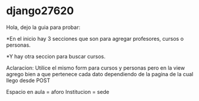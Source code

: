 # django27620
Hola, dejo la guia para probar:

*En el inicio hay 3 secciones que son para agregar profesores, cursos o personas.

*Y hay otra seccion para buscar cursos.


Aclaracion:
Utilice el mismo form para cursos y personas pero en la view agrego bien a que pertenece cada dato dependiendo de la pagina de la cual llego desde POST

Espacio en aula = aforo
Institucion = sede


